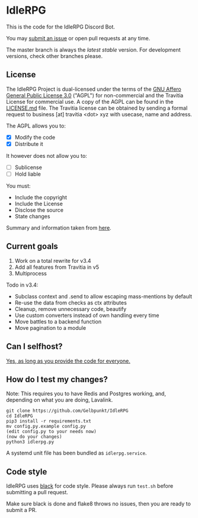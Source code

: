 # IdleRPG

This is the code for the IdleRPG Discord Bot.

You may [submit an issue](https://github.com/Gelbpunkt/IdleRPG/issues) or open pull requests at any time.

The master branch is always the *latest stable* version. For development versions, check other branches please.

## License

The IdleRPG Project is dual-licensed under the terms of the [GNU Affero General Public License 3.0](https://github.com/Gelbpunkt/IdleRPG/blob/v3.4-dev/LICENSE.md) ("AGPL") for non-commercial and the Travitia License for commercial use. A copy of the AGPL can be found in the [LICENSE.md](https://github.com/Gelbpunkt/IdleRPG/blob/v3.4-dev/LICENSE.md) file. The Travitia license can be obtained by sending a formal request to business [at] travitia \<dot\> xyz with usecase, name and address.

The AGPL allows you to:
- [x] Modify the code
- [x] Distribute it

It however does not allow you to:
- [ ] Sublicense
- [ ] Hold liable

You must:
- Include the copyright
- Include the License
- Disclose the source
- State changes

Summary and information taken from [here](https://tldrlegal.com/license/gnu-affero-general-public-license-v3-(agpl-3.0)).

## Current goals

1. Work on a total rewrite for v3.4
2. Add all features from Travitia in v5
3. Multiprocess

Todo in v3.4:

- Subclass context and .send to allow escaping mass-mentions by default
- Re-use the data from checks as ctx attributes
- Cleanup, remove unnecessary code, beautify
- Use custom converters instead of own handling every time
- Move battles to a backend function
- Move pagination to a module

## Can I selfhost?

[Yes, as long as you provide the code for everyone.](https://github.com/Gelbpunkt/IdleRPG/blob/v3.4-dev/README.md#license)

## How do I test my changes?

Note: This requires you to have Redis and Postgres working, and, depending on what you are doing, Lavalink.

```
git clone https://github.com/Gelbpunkt/IdleRPG
cd IdleRPG
pip3 install -r requirements.txt
mv config.py.example config.py
(edit config.py to your needs now)
(now do your changes)
python3 idlerpg.py
```

A systemd unit file has been bundled as `idlerpg.service`.

## Code style

IdleRPG uses [black](https://github.com/ambv/black) for code style. Please always run `test.sh` before submitting a pull request.

Make sure black is done and flake8 throws no issues, then you are ready to submit a PR.
